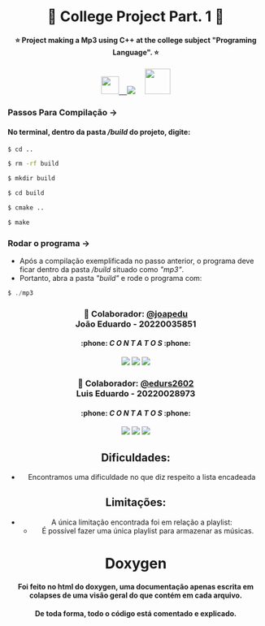 <h1 align="center">📖 College Project Part. 1 📖</h1>

<div align="center">
<h4>⭐️ Project making a Mp3 using C++ at the college subject "Programing Language". ⭐️</h4>
  <a href="https://http://linguagemc.com.br/o-que-e-linguagem-c//"><img height= "35" src= "https://img.shields.io/badge/c++-35495E?style=for-the-badge&logo=c&logoColor=4FC08D">&nbsp;&nbsp;&nbsp;&nbsp;</a><img src="https://img.icons8.com/cute-clipart/64/null/services.png"/><a>&nbsp;&nbsp;&nbsp;&nbsp;&nbsp;<img height= "50" src= "https://www.svgrepo.com/show/270190/mp3.svg">
</a>
</div>

### Passos Para Compilação ->
#### No terminal, dentro da pasta  */build*  do projeto, digite:

```cmd
$ cd .. 
```
```cmd
$ rm -rf build
```
```cmd
$ mkdir build
```
```cmd
$ cd build
```
```cmd
$ cmake ..
```
```cmd
$ make
```

### Rodar o programa ->
 - Após a compilação exemplificada no passo anterior, o programa deve ficar dentro da pasta */build* situado como *"mp3"*.
 - Portanto, abra a pasta *"build"* e rode o programa com: 
```ts
$ ./mp3
```
<h3 align="center"> 👾 Colaborador: <a href="https://github.com/joapedu"><strong>@joapedu</strong></a> <br />João Eduardo - 20220035851</h3>
<h4 align="center">:phone: <i>C O N T A T O S</i> :phone:</h4>
<div align="center">
    <a href = "mailto:joaoeduardobraga2@gmail.com"><img src="https://img.shields.io/badge/-Gmail-F80000?style=for-the-badge&logo=gmail&logoColor=white" target="_blank"></a>
    <a href="https://www.linkedin.com/in/joão-eduardo-braga/" target="_blank"><img src="https://img.shields.io/badge/-LinkedIn-%230077B5?style=for-the-badge&logo=linkedin&logoColor=white" target="_blank"></a>
    <a href="https://wa.me/5584981480327/" target="_blank"><img src="https://img.shields.io/badge/-WhatsApp-4EA94B?style=for-the-badge&logo=WhatsApp&logoColor=white" target="_blank"></a>
</div>

<h3 align="center">🐺 Colaborador: <a href="https://github.com/edurs2602"><strong>@edurs2602</strong></a><br />Luis Eduardo - 20220028973</h3>
<h4 align="center">:phone: <i>C O N T A T O S</i> :phone:</h4>
<div align="center">
    <a href = "mailto:edurs.2602@gmail.com"><img src="https://img.shields.io/badge/-Gmail-F80000?style=for-the-badge&logo=gmail&logoColor=white" target="_blank"></a>
    <a href="https://www.linkedin.com/in/lu%C3%ADs-eduardo-da-silva-ribeiro-462221233/" target="_blank"><img src="https://img.shields.io/badge/-LinkedIn-%230077B5?style=for-the-badge&logo=linkedin&logoColor=white" target="_blank"></a>
    <a href="https://wa.me/5584996361789/" target="_blank"><img src="https://img.shields.io/badge/-WhatsApp-4EA94B?style=for-the-badge&logo=WhatsApp&logoColor=white" target="_blank"></a>
</div>

<div align="center">

## Dificuldades:
- Encontramos uma dificuldade no que diz respeito a lista encadeada
</div>
<div align="center">

## Limitações:
- A única limitação encontrada foi em relação a playlist:
  - É possível fazer uma única playlist para armazenar as músicas.
</div>
<div align="center">

# Doxygen
#### Foi feito no html do doxygen, uma documentação apenas escrita em colapses de uma visão geral do que contém em cada arquivo.
#### De toda forma, todo o código está comentado e explicado.
</div>
